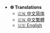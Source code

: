 * **:globe_with_meridians: Translations**
  * [:cn: 中文简体](PlayerRewards/zh_CN/)
  * [:cn: 中文繁體](PlayerRewards/zh_TW/)
  * [:us: English](PlayerRewards/en_US/)
